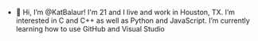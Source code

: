 - 👋 Hi, I’m @KatBalaur! I'm 21 and I live and work in Houston, TX. I’m interested in C and C++ as well as Python and JavaScript. I’m currently learning how to use GitHub and Visual Studio
